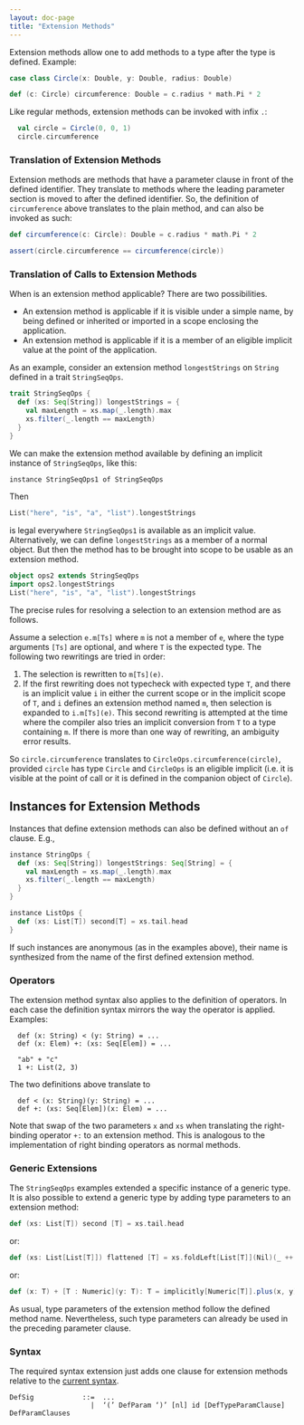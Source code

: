 ```yaml
---
layout: doc-page
title: "Extension Methods"
---
```


Extension methods allow one to add methods to a type after the type is defined. Example:

```scala
case class Circle(x: Double, y: Double, radius: Double)

def (c: Circle) circumference: Double = c.radius * math.Pi * 2
```

Like regular methods, extension methods can be invoked with infix `.`:

```scala
  val circle = Circle(0, 0, 1)
  circle.circumference
```

### Translation of Extension Methods

Extension methods are methods that have a parameter clause in front of the defined
identifier. They translate to methods where the leading parameter section is moved
to after the defined identifier. So, the definition of `circumference` above translates
to the plain method, and can also be invoked as such:
```scala
def circumference(c: Circle): Double = c.radius * math.Pi * 2

assert(circle.circumference == circumference(circle))
```

### Translation of Calls to Extension Methods

When is an extension method applicable? There are two possibilities.

 - An extension method is applicable if it is visible under a simple name, by being defined
   or inherited or imported in a scope enclosing the application.
 - An extension method is applicable if it is a member of an eligible implicit value at the point of the application.

As an example, consider an extension method `longestStrings` on `String` defined in a trait `StringSeqOps`.

```scala
trait StringSeqOps {
  def (xs: Seq[String]) longestStrings = {
    val maxLength = xs.map(_.length).max
    xs.filter(_.length == maxLength)
  }
}
```
We can make the extension method available by defining an implicit instance of `StringSeqOps`, like this:
```scala
instance StringSeqOps1 of StringSeqOps
```
Then
```scala
List("here", "is", "a", "list").longestStrings
```
is legal everywhere `StringSeqOps1` is available as an implicit value. Alternatively, we can define `longestStrings`
as a member of a normal object. But then the method has to be brought into scope to be usable as an extension method.

```scala
object ops2 extends StringSeqOps
import ops2.longestStrings
List("here", "is", "a", "list").longestStrings
```
The precise rules for resolving a selection to an extension method are as follows.

Assume a selection `e.m[Ts]` where `m` is not a member of `e`, where the type arguments `[Ts]` are optional,
and where `T` is the expected type. The following two rewritings are tried in order:

 1. The selection is rewritten to `m[Ts](e)`.
 2. If the first rewriting does not typecheck with expected type `T`, and there is an implicit value `i`
    in either the current scope or in the implicit scope of `T`, and `i` defines an extension
    method named `m`, then selection is expanded to `i.m[Ts](e)`.
    This second rewriting is attempted at the time where the compiler also tries an implicit conversion
    from `T` to a type containing `m`. If there is more than one way of rewriting, an ambiguity error results.

So `circle.circumference` translates to `CircleOps.circumference(circle)`, provided
`circle` has type `Circle` and `CircleOps` is an eligible implicit (i.e. it is visible at the point of call or it is defined in the companion object of `Circle`).

## Instances for Extension Methods

Instances that define extension methods can also be defined without an `of` clause. E.g.,

```scala
instance StringOps {
  def (xs: Seq[String]) longestStrings: Seq[String] = {
    val maxLength = xs.map(_.length).max
    xs.filter(_.length == maxLength)
  }
}

instance ListOps {
  def (xs: List[T]) second[T] = xs.tail.head
}
```
If such instances are anonymous (as in the examples above), their name is synthesized from the name
of the first defined extension method.

### Operators

The extension method syntax also applies to the definition of operators.
In each case the definition syntax mirrors the way the operator is applied.
Examples:
```
  def (x: String) < (y: String) = ...
  def (x: Elem) +: (xs: Seq[Elem]) = ...

  "ab" + "c"
  1 +: List(2, 3)
```
The two definitions above translate to
```
  def < (x: String)(y: String) = ...
  def +: (xs: Seq[Elem])(x: Elem) = ...
```
Note that swap of the two parameters `x` and `xs` when translating
the right-binding operator `+:` to an extension method. This is analogous
to the implementation of right binding operators as normal methods.

### Generic Extensions

The `StringSeqOps` examples extended a specific instance of a generic type. It is also possible to extend a generic type by adding type parameters to an extension method:

```scala
def (xs: List[T]) second [T] = xs.tail.head
```

or:


```scala
def (xs: List[List[T]]) flattened [T] = xs.foldLeft[List[T]](Nil)(_ ++ _)
```

or:

```scala
def (x: T) + [T : Numeric](y: T): T = implicitly[Numeric[T]].plus(x, y)
```

As usual, type parameters of the extension method follow the defined method name. Nevertheless, such type parameters can already be used in the preceding parameter clause.


### Syntax

The required syntax extension just adds one clause for extension methods relative
to the [current syntax](https://github.com/lampepfl/dotty/blob/master/docs/docs/internals/syntax.md).
```
DefSig            ::=  ...
                    |  ‘(’ DefParam ‘)’ [nl] id [DefTypeParamClause] DefParamClauses
```




